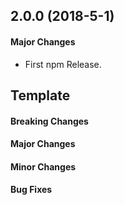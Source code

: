 ## 2.0.0 (2018-5-1)

#### Major Changes

- First npm Release.

## Template
#### Breaking Changes
#### Major Changes
#### Minor Changes
#### Bug Fixes
